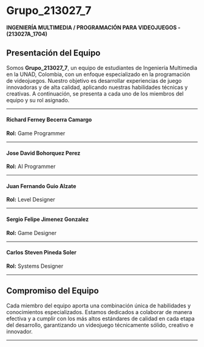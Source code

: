# Grupo_213027_7

**INGENIERÍA MULTIMEDIA / PROGRAMACIÓN PARA VIDEOJUEGOS - (213027A_1704)**

## Presentación del Equipo

Somos **Grupo_213027_7**, un equipo de estudiantes de Ingeniería Multimedia en la UNAD, Colombia, con un enfoque especializado en la programación de videojuegos. Nuestro objetivo es desarrollar experiencias de juego innovadoras y de alta calidad, aplicando nuestras habilidades técnicas y creativas. A continuación, se presenta a cada uno de los miembros del equipo y su rol asignado.

---

#### Richard Ferney Becerra Camargo
**Rol:** Game Programmer

---

#### Jose David Bohorquez Perez
**Rol:** AI Programmer

---

#### Juan Fernando Guio Alzate
**Rol:** Level Designer

---

#### Sergio Felipe Jimenez Gonzalez
**Rol:** Game Designer

---

#### Carlos Steven Pineda Soler
**Rol:** Systems Designer

---

## Compromiso del Equipo

Cada miembro del equipo aporta una combinación única de habilidades y conocimientos especializados. Estamos dedicados a colaborar de manera efectiva y a cumplir con los más altos estándares de calidad en cada etapa del desarrollo, garantizando un videojuego técnicamente sólido, creativo e innovador.

---




